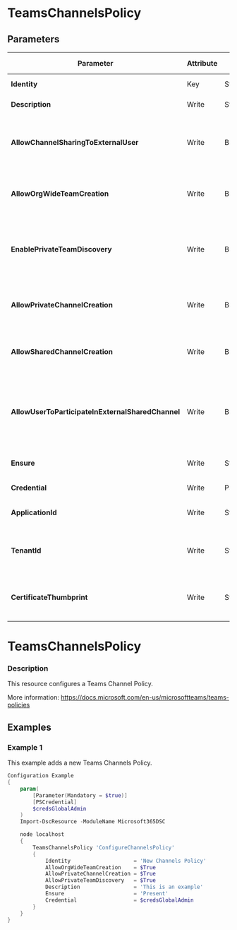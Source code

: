 ﻿# TeamsChannelsPolicy

## Parameters

| Parameter | Attribute | DataType | Description | Allowed Values |
| --- | --- | --- | --- | --- |
| **Identity** | Key | String | Identity of the Teams Channel Policy. ||
| **Description** | Write | String | Description of the Teams Channel Policy. ||
| **AllowChannelSharingToExternalUser** | Write | Boolean | Determines whether a user is allowed to share a shared channel with an external user. Set this to TRUE to allow. Set this FALSE to prohibit. ||
| **AllowOrgWideTeamCreation** | Write | Boolean | Determines whether a user is allowed to create an org-wide team. Set this to TRUE to allow. Set this FALSE to prohibit. ||
| **EnablePrivateTeamDiscovery** | Write | Boolean | Determines whether a user is allowed to discover private teams in suggestions and search results. Set this to TRUE to allow. Set this FALSE to prohibit. ||
| **AllowPrivateChannelCreation** | Write | Boolean | Determines whether a user is allowed to create a private channel. Set this to TRUE to allow. Set this FALSE to prohibit. ||
| **AllowSharedChannelCreation** | Write | Boolean | Determines whether a user is allowed to create a shared channel. Set this to TRUE to allow. Set this FALSE to prohibit. ||
| **AllowUserToParticipateInExternalSharedChannel** | Write | Boolean | Determines whether a user is allowed to participate in a shared channel that has been shared by an external user. Set this to TRUE to allow. Set this FALSE to prohibit. ||
| **Ensure** | Write | String | Present ensures the policy exists, absent ensures it is removed. |Present, Absent|
| **Credential** | Write | PSCredential | Credentials of the Teams Admin ||
| **ApplicationId** | Write | String | Id of the Azure Active Directory application to authenticate with. ||
| **TenantId** | Write | String | Name of the Azure Active Directory tenant used for authentication. Format contoso.onmicrosoft.com ||
| **CertificateThumbprint** | Write | String | Thumbprint of the Azure Active Directory application's authentication certificate to use for authentication. ||


# TeamsChannelsPolicy

### Description

This resource configures a Teams Channel Policy.

More information: https://docs.microsoft.com/en-us/microsoftteams/teams-policies

## Examples

### Example 1

This example adds a new Teams Channels Policy.

```powershell
Configuration Example
{
    param(
        [Parameter(Mandatory = $true)]
        [PSCredential]
        $credsGlobalAdmin
    )
    Import-DscResource -ModuleName Microsoft365DSC

    node localhost
    {
        TeamsChannelsPolicy 'ConfigureChannelsPolicy'
        {
            Identity                    = 'New Channels Policy'
            AllowOrgWideTeamCreation    = $True
            AllowPrivateChannelCreation = $True
            AllowPrivateTeamDiscovery   = $True
            Description                 = 'This is an example'
            Ensure                      = 'Present'
            Credential                  = $credsGlobalAdmin
        }
    }
}
```

